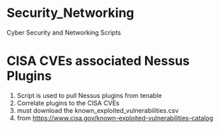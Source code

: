 # Security_Networking
Cyber Security and Networking Scripts

# CISA CVEs associated Nessus Plugins
1. Script is used to pull Nessus plugins from tenable
2. Correlate plugins to the CISA CVEs
3. must download the known_exploited_vulnerabilities.csv
4. from https://www.cisa.gov/known-exploited-vulnerabilities-catalog
